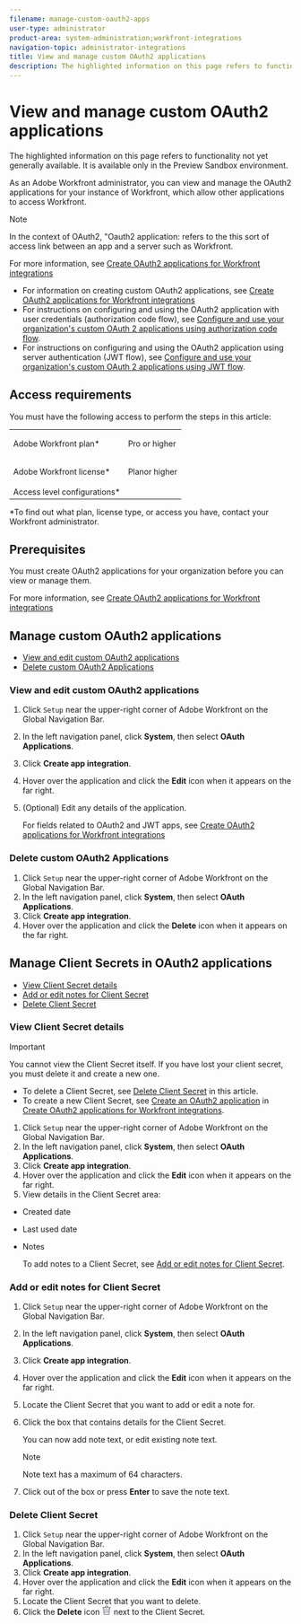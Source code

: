 ```yaml
---
filename: manage-custom-oauth2-apps
user-type: administrator
product-area: system-administration;workfront-integrations
navigation-topic: administrator-integrations
title: View and manage custom OAuth2 applications
description: The highlighted information on this page refers to functionality not yet generally available. It is available only in the Preview Sandbox environment.
---
```


# View and manage custom OAuth2 applications

The highlighted information on this page refers to functionality not yet generally available. It is available only in the Preview Sandbox environment.

As an Adobe Workfront administrator, you can view and manage the OAuth2 applications for your instance of Workfront, which allow other applications to access Workfront.

>[!NOTE]
>
>In the context of OAuth2, "Oauth2 application: refers to the this sort of access link between an app and a server such as Workfront. 
>
>For more information, see [Create OAuth2 applications for Workfront integrations](../../administration-and-setup/configure-integrations/create-oauth-application.md)

* For information on creating custom OAuth2 applications, see [Create OAuth2 applications for Workfront integrations](../../administration-and-setup/configure-integrations/create-oauth-application.md)
* For instructions on configuring and using the OAuth2 application with user credentials (authorization code flow), see [Configure and use your organization's custom OAuth 2 applications using authorization code flow](../../wf-api/api/oauth-app-code-token-flow.md).
* For instructions on configuring and using the OAuth2 application using server authentication (JWT flow), see [Configure and use your organization's custom OAuth 2 applications using JWT flow](../../wf-api/api/oauth-app-jwt-flow.md).

## Access requirements

You must have the following access to perform the steps in this article:

<table cellspacing="0"> 
 <col> 
 <col> 
 <tbody> 
  <tr> 
   <td role="rowheader">Adobe Workfront plan*</td> 
   <td> <p>Pro or higher</p> </td> 
  </tr> 
  <tr> 
   <td role="rowheader">Adobe Workfront license*</td> 
   <td> <p>Planor higher</p> </td> 
  </tr> 
  <tr> 
   <td role="rowheader">Access level configurations*</td> 
   <td> <!--
     You must be a Workfront administrator.
    --> <!--
     For information on Workfront administrators, see Grant a user full administrative access.
    --> </td> 
  </tr> 
 </tbody> 
</table>

&#42;To find out what plan, license type, or access you have, contact your Workfront administrator.

## Prerequisites

You must create OAuth2 applications for your organization before you can view or manage them.

For more information, see [Create OAuth2 applications for Workfront integrations](../../administration-and-setup/configure-integrations/create-oauth-application.md)

## Manage custom OAuth2 applications

* [View and edit custom OAuth2 applications](#view) 
* [Delete custom OAuth2 Applications](#delete)

### View and edit custom OAuth2 applications

1. Click `Setup` near the upper-right corner of Adobe Workfront on the Global Navigation Bar.
1. In the left navigation panel, click **System**, then select **OAuth Applications**.
1. Click **Create app integration**.
1. Hover over the application and click the **Edit** icon when it appears on the far right.
1. (Optional) Edit any details of the application.

   For fields related to OAuth2 and JWT apps, see [Create OAuth2 applications for Workfront integrations](../../administration-and-setup/configure-integrations/create-oauth-application.md)

### Delete custom OAuth2 Applications

1. Click `Setup` near the upper-right corner of Adobe Workfront on the Global Navigation Bar.
1. In the left navigation panel, click **System**, then select **OAuth Applications**.
1. Click **Create app integration**.
1. Hover over the application and click the **Delete** icon when it appears on the far right.

## Manage Client Secrets in OAuth2 applications

* [View Client Secret details](#view2) 
* [Add or edit notes for Client Secret](#add) 
* [Delete Client Secret](#delete2)

### View Client Secret details

>[!IMPORTANT]
>
>You cannot view the Client Secret itself. If you have lost your client secret, you must delete it and create a new one.
>
>* To delete a Client Secret, see [Delete Client Secret](#delete2) in this article.
>* To create a new Client Secret, see [Create an OAuth2 application](../../administration-and-setup/configure-integrations/create-oauth-application.md#create) in [Create OAuth2 applications for Workfront integrations](../../administration-and-setup/configure-integrations/create-oauth-application.md).
>

1. Click `Setup` near the upper-right corner of Adobe Workfront on the Global Navigation Bar.
1. In the left navigation panel, click **System**, then select **OAuth Applications**.
1. Click **Create app integration**.
1. Hover over the application and click the **Edit** icon when it appears on the far right.
1. View details in the Client Secret area:

  * Created date
  * Last used date
  * Notes

    To add notes to a Client Secret, see [Add or edit notes for Client Secret](#add).

### Add or edit notes for Client Secret

1. Click `Setup` near the upper-right corner of Adobe Workfront on the Global Navigation Bar.
1. In the left navigation panel, click **System**, then select **OAuth Applications**.
1. Click **Create app integration**.
1. Hover over the application and click the **Edit** icon when it appears on the far right.
1. Locate the Client Secret that you want to add or edit a note for.
1. Click the box that contains details for the Client Secret.

   You can now add note text, or edit existing note text.

   >[!NOTE]
   >
   >Note text has a maximum of 64 characters.

1. Click out of the box or press **Enter** to save the note text.

### Delete Client Secret

1. Click `Setup` near the upper-right corner of Adobe Workfront on the Global Navigation Bar.
1. In the left navigation panel, click **System**, then select **OAuth Applications**.
1. Click **Create app integration**.
1. Hover over the application and click the **Edit** icon when it appears on the far right.
1. Locate the Client Secret that you want to delete.
1. Click the **Delete** icon ![](assets/delete.png) next to the Client Secret.


